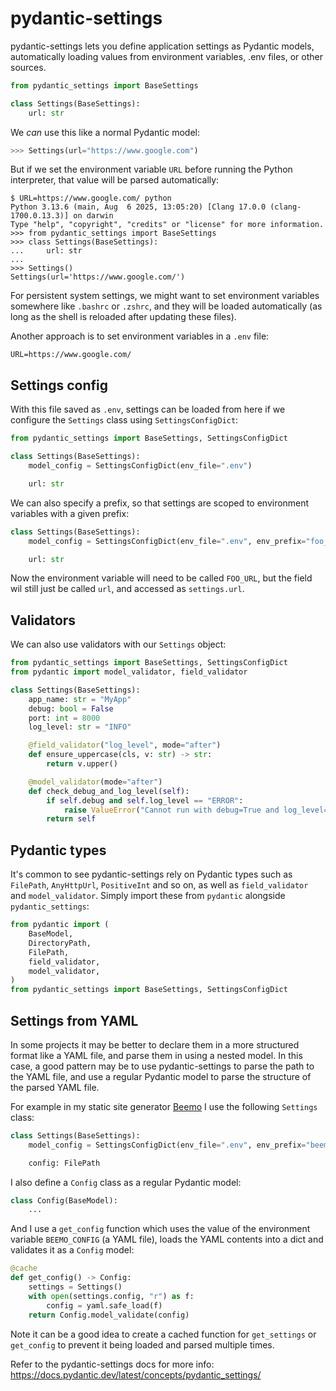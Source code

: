 # pydantic-settings

pydantic-settings lets you define application settings as Pydantic models, automatically loading
values from environment variables, .env files, or other sources.

```python
from pydantic_settings import BaseSettings

class Settings(BaseSettings):
    url: str
```

We *can* use this like a normal Pydantic model:

```python
>>> Settings(url="https://www.google.com")
```

But if we set the environment variable `URL` before running the Python interpreter, that value will
be parsed automatically:

```
$ URL=https://www.google.com/ python
Python 3.13.6 (main, Aug  6 2025, 13:05:20) [Clang 17.0.0 (clang-1700.0.13.3)] on darwin
Type "help", "copyright", "credits" or "license" for more information.
>>> from pydantic_settings import BaseSettings
>>> class Settings(BaseSettings):
...     url: str
...     
>>> Settings()
Settings(url='https://www.google.com/')
```

For persistent system settings, we might want to set environment variables somewhere like `.bashrc`
or `.zshrc`, and they will be loaded automatically (as long as the shell is reloaded after updating
these files).

Another approach is to set environment variables in a `.env` file:

```
URL=https://www.google.com/
```

## Settings config

With this file saved as `.env`, settings can be loaded from here if we configure the `Settings`
class using `SettingsConfigDict`:

```python
from pydantic_settings import BaseSettings, SettingsConfigDict

class Settings(BaseSettings):
    model_config = SettingsConfigDict(env_file=".env")

    url: str
```

We can also specify a prefix, so that settings are scoped to environment variables with a given
prefix:

```python
class Settings(BaseSettings):
    model_config = SettingsConfigDict(env_file=".env", env_prefix="foo_")

    url: str
```

Now the environment variable will need to be called `FOO_URL`, but the field wil still just be
called `url`, and accessed as `settings.url`.

## Validators

We can also use validators with our `Settings` object:

```python
from pydantic_settings import BaseSettings, SettingsConfigDict
from pydantic import model_validator, field_validator

class Settings(BaseSettings):
    app_name: str = "MyApp"
    debug: bool = False
    port: int = 8000
    log_level: str = "INFO"

    @field_validator("log_level", mode="after")
    def ensure_uppercase(cls, v: str) -> str:
        return v.upper()

    @model_validator(mode="after")
    def check_debug_and_log_level(self):
        if self.debug and self.log_level == "ERROR":
            raise ValueError("Cannot run with debug=True and log_level='ERROR'")
        return self
```

## Pydantic types

It's common to see pydantic-settings rely on Pydantic types such as `FilePath`, `AnyHttpUrl`,
`PositiveInt` and so on, as well as `field_validator` and `model_validator`. Simply import these
from `pydantic` alongside `pydantic_settings`:

```python
from pydantic import (
    BaseModel,
    DirectoryPath,
    FilePath,
    field_validator,
    model_validator,
)
from pydantic_settings import BaseSettings, SettingsConfigDict
```

## Settings from YAML

In some projects it may be better to declare them in a more structured format like a YAML file, and
parse them in using a nested model. In this case, a good pattern may be to use pydantic-settings
to parse the path to the YAML file, and use a regular Pydantic model to parse the structure of the
parsed YAML file.

For example in my static site generator [Beemo](https://github.com/bennuttall/beemo) I use the
following `Settings` class:

```python
class Settings(BaseSettings):
    model_config = SettingsConfigDict(env_file=".env", env_prefix="beemo_")

    config: FilePath
```

I also define a `Config` class as a regular Pydantic model:

```python
class Config(BaseModel):
    ...
```

And I use a `get_config` function which uses the value of the environment variable `BEEMO_CONFIG`
(a YAML file), loads the YAML contents into a dict and validates it as a `Config` model:

```python
@cache
def get_config() -> Config:
    settings = Settings()
    with open(settings.config, "r") as f:
        config = yaml.safe_load(f)
    return Config.model_validate(config)
```

Note it can be a good idea to create a cached function for `get_settings` or `get_config` to
prevent it being loaded and parsed multiple times.

Refer to the pydantic-settings docs for more info: https://docs.pydantic.dev/latest/concepts/pydantic_settings/